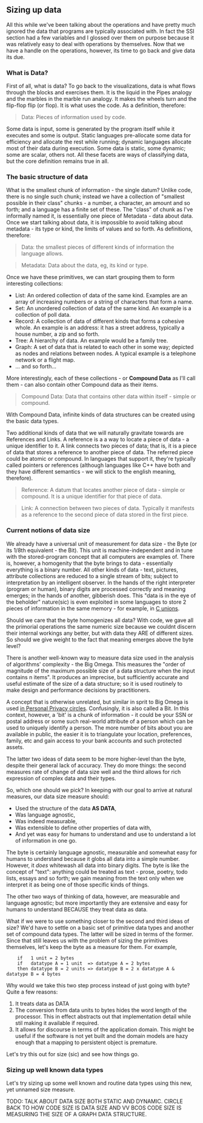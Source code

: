 <a name="sizing_data"></a>
Sizing up data
--------------

All this while we've been talking about the operations and have pretty much ignored the data that programs are typically associated with. In fact the SSI section had a few variables and I glossed over them on purpose because it was relatively easy to deal with operations by themselves. Now that we have a handle on the operations, however, its time to go back and give data its due.

### What is Data?

First of all, what is data? To go back to the visualizations, data is what flows through the blocks and exercises them. It is the liquid in the Pipes analogy and the marbles in the marble run analogy. It makes the wheels turn and the flip-flop flip (or flop). It is what uses the code. As a definition, therefore:

> Data: Pieces of information used by code.

Some data is input, some is generated by the program itself while it executes and some is output. Static languages pre-allocate some data for efficiency and allocate the rest while running; dynamic languages allocate most of their data during execution. Some data is static, some dynamic; some are scalar, others not. All these facets are ways of classifying data, but the core definition remains true in all.

### The basic structure of data

What is the smallest chunk of information - the single datum? Unlike code, there is no single such chunk; instead we have a collection of "smallest possible in their class" chunks - a number, a character, an amount and so forth; and a language has a finite set of these. The "class" of chunk as I've informally named it, is essentially one piece of Metadata - data about data. Once we start talking about data, it is impossible to avoid talking about metadata - its type or kind, the limits of values and so forth. As definitions, therefore:

> Data: the smallest pieces of different kinds of information the language allows.

> Metadata: Data about the data, eg, its kind or type.

Once we have these primitives, we can start grouping them to form interesting collections:

* List: An ordered collection of data of the same kind. Examples are an array of increasing numbers or a string of characters that form a name.
* Set: An unordered collection of data of the same kind. An example is a collection of poll data.
* Record: A collection of data of different kinds that forms a cohesive whole. An example is an address: it has a street address, typically a house number, a zip and so forth.
* Tree: A hierarchy of data. An example would be a family tree.
* Graph: A set of data that is related to each other in some way; depicted as nodes and relations between nodes. A typical example is a telephone network or a flight map.
* ... and so forth...

More interestingly, each of these collections - or **Compound Data** as I'll call them - can also contain other Compound data as their items. 
> Compound Data: Data that contains other data within itself - simple or compound.

With Compound Data, infinite kinds of data structures can be created using the basic data types.

Two additional kinds of data that we will naturally gravitate towards are References and Links. A reference is a a way to locate a piece of data - a unique identifier to it. A link connects two pieces of data; that is, it is a piece of data that stores a reference to another piece of data. The referred piece could be atomic or compound. In languages that support it, they're typically called pointers or references (although languages like C++ have both and they have different semantics - we will stick to the english meaning, therefore).

> Reference: A datum that locates another piece of data - simple or compound. It is a unique identifier for that piece of data.

> Link: A connection between two pieces of data. Typically it manifests as a reference to the second piece of data stored in the first piece.


### Current notions of data size

We already have a universal unit of measurement for data size - the Byte (or its 1/8th equivalent - the Bit). This unit is machine-independent and in tune with the stored-program concept that all computers are examples of. There is, however, a homogenity that the byte brings to data - essentially everything is a binary number. All other kinds of data - text, pictures, attribute collections are reduced to a single stream of bits; subject to interpretation by an intelligent observer. In the hands of the right interpreter (program or human), binary digits are processed correctly and meaning emerges; in the hands of another, gibberish does. This "data is in the eye of the beholder" nature(sic) is even exploited in some languages to store 2 pieces of information in the same memory - for example, in [C unions](http://tbd/).

Should we care that the byte homogenizes all data? With code, we gave all the primorial operations the same numeric size because we couldnt discern their internal workings any better, but with data they ARE of different sizes. So should we give weight to the fact that meaning emerges above the byte level?

There is another well-known way to measure data size used in the analysis of algorithms' complexity - the Big Omega. This measures the "order of magnitude of the maximum possible size of a data structure when the input contains n items". It produces an imprecise, but sufficiently accurate and useful estimate of the size of a data structure; so it is used routinely to make design and performance decisions by practitioners.

A concept that is otherwise unrelated, but similar in sprit to Big Omega is used [in Personal Privacy circles](http://tbd/). Confusingly, it is also called a Bit. In this context, however, a 'bit' is a chunk of information - it could be your SSN or postal address or some such real-world attribute of a person which can be used to uniquely identify a person. The more number of bits about you are available in public, the easier it is to triangulate your location, preferences, family, etc and gain access to your bank accounts and such protected assets.

The latter two ideas of data seem to be more higher-level than the byte, despite their general lack of accuracy. They do more things: the second measures rate of change of data size well and the third allows for rich expression of complex data and their types. 

So, which one should we pick? In keeping with our goal to arrive at natural measures, our data size measure should:

* Used the structure of the data **AS DATA**,
* Was language agnostic,
* Was indeed measurable,
* Was extensible to define other properties of data with,
* And yet was easy for humans to understand and use to understand a lot of information in one go.

The byte is certainly language agnostic, measurable and somewhat easy for humans to understand because it globs all data into a simple number. However, it _does_ whitewash all data into binary digits. The byte is like the concept of "text": anything could be treated as text - prose, poetry, todo lists, essays and so forth; we gain meaning from the text only when we interpret it as being one of those specific kinds of things.

The other two ways of thinking of data, however, are measurable and language agnostic; but more importantly they are extensive and easy for humans to understand BECAUSE they treat data as data. 

What if we were to use something closer to the second and third ideas of size? We'd have to settle on a basic set of primitive data types and another set of compound data types. The latter will be sized in terms of the former. Since that still leaves us with the problem of sizing the primitives themselves, let's keep the byte as a measure for them. For example,

		if   1 unit = 2 bytes
		if   datatype A = 1 unit  => datatype A = 2 bytes
		then datatype B = 2 units => datatype B = 2 x datatype A & datatype B = 4 bytes

Why would we take this two step process instead of just going with byte? Quite a few reasons:

1. It treats data as DATA
2. The conversion from data units to bytes hides the word length of the processor. This in effect abstracts out that implementation detail while stil making it available if required.
3. It allows for discourse in terms of the application domain. This might be useful if the software is not yet built and the domain models are hazy enough that a mapping to persistent object is premature.

Let's try this out for size (sic) and see how things go.

### Sizing up well known data types

Let's try sizing up some well known and routine data types using this new, yet unnamed size measure.

TODO: TALK ABOUT DATA SIZE BOTH STATIC AND DYNAMIC.
CIRCLE BACK TO HOW CODE SIZE IS DATA SIZE AND VV BCOS CODE SIZE IS MEASURING THE SIZE OF A GRAPH DATA STRUCTURE.
